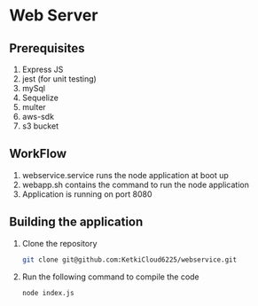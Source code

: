 # Web Server

## Prerequisites
    
1. Express JS
2. jest (for unit testing)
3. mySql
4. Sequelize
5. multer
6. aws-sdk
7. s3 bucket


## WorkFlow

1. webservice.service runs the node application at boot up
2. webapp.sh contains the command to run the node application
3. Application is running on port 8080

## Building the application

1. Clone the repository

    ```sh
    git clone git@github.com:KetkiCloud6225/webservice.git
    ```


2. Run the following command to compile the code
   
   ```
   node index.js
   ```



